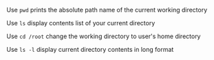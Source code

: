 Use `pwd` prints the absolute path name of the current working directory

Use `ls` display contents list of your current directory

Use `cd /root` change the working directory to user's home directory 

Use `ls -l` display current directory contents in long format
